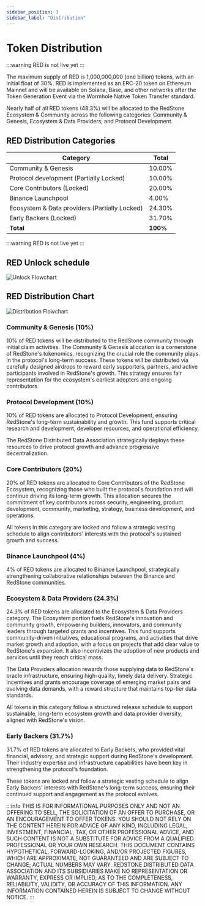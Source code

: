 ```yaml
---
sidebar_position: 3
sidebar_label: "Distribution"
---
```


# Token Distribution

:::warning
RED is not live yet
:::

The maximum supply of RED is 1,000,000,000 (one billion) tokens, with an initial float of 30%. RED is implemented as an ERC-20 token on Ethereum Mainnet and will be available on Solana, Base, and other networks after the Token Generation Event via the Wormhole Native Token Transfer standard.

Nearly half of all RED tokens (48.3%) will be allocated to the RedStone Ecosystem & Community across the following categories: Community & Genesis, Ecosystem & Data Providers, and Protocol Development.

## RED Distribution Categories

| Category                                      | Total    |
| --------------------------------------------- | -------- |
| Community & Genesis                           | 10.00%   |
| Protocol development (Partially Locked)       | 10.00%   |
| Core Contributors (Locked)                    | 20.00%   |
| Binance Launchpool                            |  4.00%   |
| Ecosystem & Data providers (Partially Locked) | 24.30%   |
| Early Backers (Locked)                        | 31.70%   |
| **Total**                                     | **100%** |

:::warning
RED is not live yet
:::

## RED Unlock schedule

![Unlock Flowchart](https://blog.redstone.finance/wp-content/uploads/2025/02/Token-Unlock-Schedule-V3.png)

## RED Distribution Chart

![Distribution Flowchart](https://blog.redstone.finance/wp-content/uploads/2025/02/Token-Distribution-Pie-Chart-V3.png)

### Community & Genesis (10%)

10% of RED tokens will be distributed to the RedStone community through initial claim activities. The Community & Genesis allocation is a cornerstone of RedStone's tokenomics, recognizing the crucial role the community plays in the protocol's long-term success. These tokens will be distributed via carefully designed airdrops to reward early supporters, partners, and active participants involved in RedStone's growth. This strategy ensures fair representation for the ecosystem's earliest adopters and ongoing contributors.

### Protocol Development (10%)

10% of RED tokens are allocated to Protocol Development, ensuring RedStone's long-term sustainability and growth. This fund supports critical research and development, developer resources, and operational efficiency.

The RedStone Distributed Data Association strategically deploys these resources to drive protocol growth and advance progressive decentralization.

### Core Contributors (20%)

20% of RED tokens are allocated to Core Contributors of the RedStone Ecosystem, recognizing those who built the protocol's foundation and will continue driving its long-term growth. This allocation secures the commitment of key contributors across security, engineering, product development, community, marketing, strategy, business development, and operations.

All tokens in this category are locked and follow a strategic vesting schedule to align contributors' interests with the protocol's sustained growth and success.

### Binance Launchpool (4%)

4% of RED tokens are allocated to Binance Launchpool, strategically strengthening collaborative relationships between the Binance and RedStone communities.

### Ecosystem & Data Providers (24.3%)

24.3% of RED tokens are allocated to the Ecosystem & Data Providers category. The Ecosystem portion fuels RedStone's innovation and community growth, empowering builders, innovators, and community leaders through targeted grants and incentives. This fund supports community-driven initiatives, educational programs, and activities that drive market growth and adoption, with a focus on projects that add clear value to RedStone's expansion. It also incentivizes the adoption of new products and services until they reach critical mass.

The Data Providers allocation rewards those supplying data to RedStone's oracle infrastructure, ensuring high-quality, timely data delivery. Strategic incentives and grants encourage coverage of emerging market pairs and evolving data demands, with a reward structure that maintains top-tier data standards.

All tokens in this category follow a structured release schedule to support sustainable, long-term ecosystem growth and data provider diversity, aligned with RedStone's vision.

### Early Backers (31.7%)

31.7% of RED tokens are allocated to Early Backers, who provided vital financial, advisory, and strategic support during RedStone's development. Their industry expertise and infrastructure capabilities have been key in strengthening the protocol's foundation.

These tokens are locked and follow a strategic vesting schedule to align Early Backers' interests with RedStone's long-term success, ensuring their continued support and engagement as the protocol evolves.

:::info
THIS IS FOR INFORMATIONAL PURPOSES ONLY AND NOT AN OFFERING TO SELL, THE SOLICITATION OF AN OFFER TO PURCHASE, OR AN ENCOURAGEMENT TO OFFER TOKENS. YOU SHOULD NOT RELY ON THE CONTENT HEREIN FOR ADVICE OF ANY KIND, INCLUDING LEGAL, INVESTMENT, FINANCIAL, TAX, OR OTHER PROFESSIONAL ADVICE, AND SUCH CONTENT IS NOT A SUBSTITUTE FOR ADVICE FROM A QUALIFIED PROFESSIONAL OR YOUR OWN RESEARCH. THIS DOCUMENT CONTAINS HYPOTHETICAL, FORWARD-LOOKING, AND/OR PROJECTED FIGURES, WHICH ARE APPROXIMATE, NOT GUARANTEED AND ARE SUBJECT TO CHANGE; ACTUAL NUMBERS MAY VARY. REDSTONE DISTRIBUTED DATA ASSOCIATION AND ITS SUBSIDIARIES MAKE NO REPRESENTATION OR WARRANTY, EXPRESS OR IMPLIED, AS TO THE COMPLETENESS, RELIABILITY, VALIDITY, OR ACCURACY OF THIS INFORMATION. ANY INFORMATION CONTAINED HEREIN IS SUBJECT TO CHANGE WITHOUT NOTICE.
:::